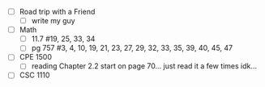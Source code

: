 - [ ] Road trip with a Friend
	- [ ] write my guy
- [ ] Math
	- [ ] 11.7 #19, 25, 33, 34
	 - [ ] pg 757 #3, 4, 10, 19, 21, 23, 27, 29, 32, 33, 35, 39, 40, 45, 47
- [ ] CPE 1500
	 - [ ] reading Chapter 2.2 start on page 70... just read it a few times idk...
- [ ] CSC 1110